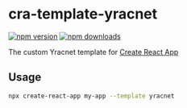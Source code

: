 # cra-template-yracnet

[![npm version](https://img.shields.io/npm/v/cra-template-yracnet.svg?style=flat-square)](https://www.npmjs.com/package/cra-template-yracnet)
[![npm downloads](https://img.shields.io/npm/dm/cra-template-yracnet.svg?style=flat-square)](https://www.npmjs.com/package/cra-template-yracnet)

The custom Yracnet template for [Create React App](https://github.com/facebook/create-react-app)

## Usage

```sh
npx create-react-app my-app --template yracnet
```
